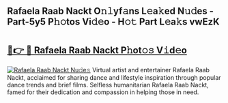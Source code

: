 ## Rafaela Raab Nackt O𝚗𝚕yf𝚊ns L𝚎a𝚔ed N𝚞𝚍es - Part-5y5 P𝚑𝚘tos Vi𝚍𝚎o - H𝚘𝚝 Part L𝚎a𝚔s vwEzK

# <h2><a href="http://kf3vhy5.oniu.top/?m=Rafaela+Raab+Nackt">🔗👉 🔴 Rafaela Raab Nackt P𝚑ot𝚘𝚜 V𝚒d𝚎o</a></h2>

[![Rafaela Raab Nackt Nu𝚍e𝚜](https://i.imgur.com/0qMVB7G.gif)](http://kf3vhy5.oniu.top/?m=Rafaela+Raab+Nackt)
Virtual artist and entertainer Rafaela Raab Nackt, acclaimed for sharing dance and lifestyle inspiration through popular dance trends and brief films. Selfless humanitarian Rafaela Raab Nackt, famed for their dedication and compassion in helping those in need.  
